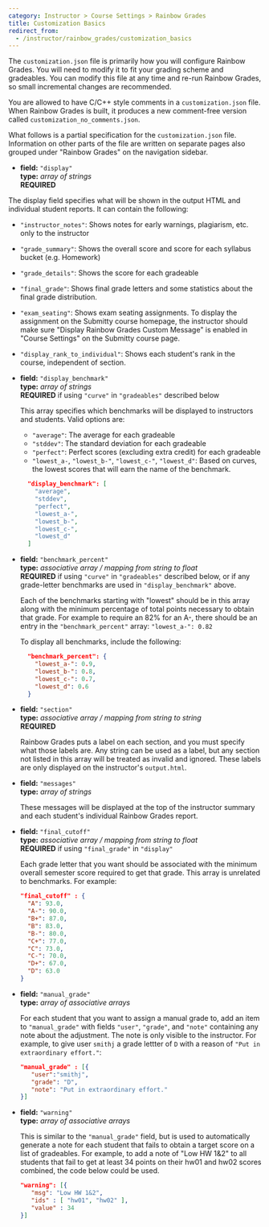 ```yaml
---
category: Instructor > Course Settings > Rainbow Grades
title: Customization Basics
redirect_from:
  - /instructor/rainbow_grades/customization_basics
---
```



The `customization.json` file is primarily how you will configure Rainbow Grades.
You will need to modify it to fit your grading scheme and gradeables. You can modify this file at
any time and re-run Rainbow Grades, so small incremental changes are recommended.

You are allowed to have C/C++ style comments in a `customization.json` file. When
Rainbow Grades is built, it produces a new comment-free version called `customization_no_comments.json`.

What follows is a partial specification for the `customization.json` file. Information on other parts
of the file are written on separate pages also grouped under "Rainbow Grades" on the navigation sidebar.

* **field:** ``"display"``  
  **type:** _array of strings_  
  **REQUIRED**

The display field specifies what will be shown in the output HTML and individual student reports.
It can contain the following:

* ``"instructor_notes"``: Shows notes for early warnings, plagiarism, etc. only to the instructor
* ``"grade_summary"``: Shows the overall score and score for each syllabus bucket (e.g. Homework)
* ``"grade_details"``: Shows the score for each gradeable
* ``"final_grade"``: Shows final grade letters and some statistics about the final grade distribution.
* ``"exam_seating"``: Shows exam seating assignments. To display the assignment on the Submitty course homepage,
  the instructor should make sure "Display Rainbow Grades Custom Message" is enabled in "Course Settings" on the Submitty
  course page.
* ``"display_rank_to_individual"``: Shows each student's rank in the course, independent of section.

* **field:** ``"display_benchmark"``  
  **type:** _array of strings_  
  **REQUIRED** if using ``"curve"`` in ``"gradeables"`` described below

  This array specifies which benchmarks will be displayed to instructors and students. Valid options are:
   * ``"average"``: The average for each gradeable
   * ``"stddev"``: The standard deviation for each gradeable
   * ``"perfect"``: Perfect scores (excluding extra credit) for each gradeable
   * ``"lowest_a-``, ``"lowest_b-"``, ``"lowest_c-"``, ``"lowest_d"``: Based on curves, the lowest scores that will earn
   the name of the benchmark. 

  ```json
    "display_benchmark": [
      "average",
      "stddev",
      "perfect",
      "lowest_a-",
      "lowest_b-",
      "lowest_c-",
      "lowest_d"
    ]
  ```

* **field:** ``"benchmark_percent"``  
  **type:** _associative array / mapping from string to float_  
  **REQUIRED** if using ``"curve"`` in ``"gradeables"`` described below, or if any grade-letter benchmarks are used in ``"display_benchmark"`` above.

  Each of the benchmarks starting with "lowest" should be in this array along with the minimum percentage of total points
  necessary to obtain that grade. For example to require an 82% for an A-, there should be an entry in the ``"benchmark_percent"`` array:
  ``"lowest_a-": 0.82``

  To display all benchmarks, include the following:
  ```json
    "benchmark_percent": {
      "lowest_a-": 0.9,
      "lowest_b-": 0.8,
      "lowest_c-": 0.7,
      "lowest_d": 0.6
    }
  ```

* **field:** ``"section"``  
  **type:** _associative array / mapping from string to string_  
  **REQUIRED**

  Rainbow Grades puts a label on each section, and you must specify what those
  labels are. Any string can be used as a label, but any section not listed in
  this array will be treated as invalid and ignored. These labels are only displayed
  on the instructor's `output.html`.

* **field:** ``"messages"``  
  **type:** _array of strings_  

  These messages will be displayed at the top of the instructor summary and each
  student's individual Rainbow Grades report.

* **field:** ``"final_cutoff"``  
  **type:** _associative array / mapping from string to float_  
  **REQUIRED** if using ``"final_grade"`` in ``"display"``

  Each grade letter that you want should be associated with the minimum overall semester score required to get that grade.
  This array is unrelated to benchmarks. For example:

  ```json
  "final_cutoff" : {
    "A": 93.0,
    "A-": 90.0,
    "B+": 87.0,
    "B": 83.0,
    "B-": 80.0,
    "C+": 77.0,
    "C": 73.0,
    "C-": 70.0,
    "D+": 67.0,
    "D": 63.0
  }
  ```

* **field:** ``"manual_grade"``  
  **type:** _array of associative arrays_  

  For each student that you want to assign a manual grade to, add an item to
  ``"manual_grade"`` with fields ``"user"``, ``"grade"``, and ``"note"`` containing
  any note about the adjustment. The note is only visible to the instructor. For example, 
  to give user ``smithj`` a grade lettter of ``D`` with a reason of 
  ``"Put in extraordinary effort."``:

  ```json
  "manual_grade" : [{
     "user":"smithj",
     "grade": "D",
     "note": "Put in extraordinary effort."
  }]
  ```

* **field:** ``"warning"``  
  **type:** _array of associative arrays_  

  This is similar to the ``"manual_grade"`` field, but is used to automatically
  generate a note for each student that fails to obtain a target score on a list
  of gradeables. For example, to add a note of "Low HW 1&2" to all students that
  fail to get at least 34 points on their hw01 and hw02 scores combined, the code
  below could be used. 

  ```json
  "warning": [{
     "msg": "Low HW 1&2",
     "ids" : [ "hw01", "hw02" ],
     "value" : 34
  }]
  ```
